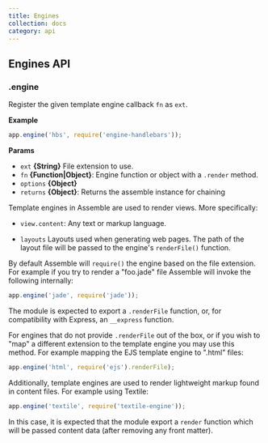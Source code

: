 ```yaml
---
title: Engines
collection: docs
category: api
---
```


## Engines API

### .engine

Register the given template engine callback `fn` as `ext`.

**Example**

```js
app.engine('hbs', require('engine-handlebars'));
```

**Params**

* `ext` **{String}** File extension to use.
* `fn` **{Function|Object}**: Engine function or object with a `.render` method.
* `options` **{Object}**
* `returns` **{Object}**: Returns the assemble instance for chaining

Template engines in Assemble are used to render views. More specifically:

* `view.content`: Any text or markup language.

* `layouts` Layouts used when generating web pages.  The path of the layout file will be passed to the engine's `renderFile()` function.

By default Assemble will `require()` the engine based on the file extension.
For example if you try to render a "foo.jade" file Assemble will invoke the
following internally:

```js
app.engine('jade', require('jade'));
```

The module is expected to export a `.renderFile` function, or, for
compatibility with Express, an `__express` function.

For engines that do not provide `.renderFile` out of the box, or if you wish
to "map" a different extension to the template engine you may use this
method. For example mapping the EJS template engine to ".html" files:

```js
app.engine('html', require('ejs').renderFile);
```

Additionally, template engines are used to render lightweight markup found in
content files.  For example using Textile:

```js
app.engine('textile', require('textile-engine'));
```

In this case, it is expected that the module export a `render` function which
will be passed content data (after removing any front matter).
